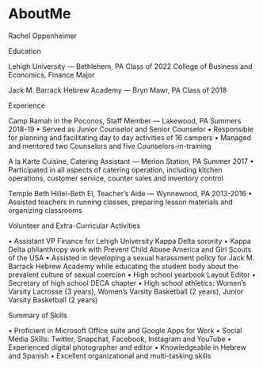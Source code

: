# AboutMe
Rachel Oppenheimer								

Education

Lehigh University –– Bethlehem, PA	          				   	Class of 2022
College of Business and Economics, Finance Major

Jack M. Barrack Hebrew Academy –– Bryn Mawr, PA                  		Class of 2018

Experience

Camp Ramah in the Poconos, Staff Member –– Lakewood, PA		Summers 2018-19 
•	Served as Junior Counselor and Senior Counselor
•	Responsible for planning and facilitating day to day activities of 16 campers
•	Managed and mentored two Counselors and five Counselors-in-training

A la Karte Cuisine, Catering Assistant –– Merion Station, PA  		Summer 2017 
•	Participated in all aspects of catering operation, including kitchen operations, customer service, counter sales and inventory control

Temple Beth Hillel-Beth El, Teacher’s Aide –– Wynnewood, PA  	 	2013-2016 
•	Assisted teachers in running classes, preparing lesson materials and organizing classrooms

Volunteer and Extra-Curricular Activities

•	Assistant VP Finance for Lehigh University Kappa Delta sorority 
•	Kappa Delta philanthropy work with Prevent Child Abuse America and Girl Scouts of the USA
•	Assisted in developing a sexual harassment policy for Jack M. Barrack Hebrew Academy while educating the student body about the prevalent culture of sexual coercion 
•	High school yearbook Layout Editor
•	Secretary of high school DECA chapter 
•	High school athletics: Women’s Varsity Lacrosse (3 years), Women’s Varsity Basketball (2 years), Junior Varsity Basketball (2 years)

Summary of Skills

•	   Proficient in Microsoft Office suite and Google Apps for Work 
•	   Social Media Skills: Twitter, Snapchat, Facebook, Instagram and YouTube
•	   Experienced digital photographer and editor
•	   Knowledgeable in Hebrew and Spanish
•	   Excellent organizational and multi-tasking skills 
